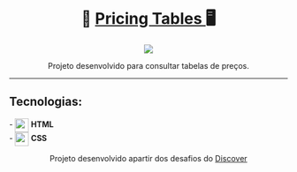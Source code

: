 <div align="center">
<h1> 🛒 <a href="https://carlos-kennedy.github.io/pricing-tables/"> Pricing Tables </a> 🖥 </h1>
<a href="https://carlos-kennedy.github.io/pricing-tables/" title="Pricing Tables"> <img src="https://i.imgur.com/RJV1KoI.png" /></a>
<p> Projeto desenvolvido para consultar tabelas de preços. </p> 
<hr>

<div align="left">
<h2> Tecnologias: </h2>
- <img src="https://cdn.jsdelivr.net/gh/devicons/devicon/icons/html5/html5-original.svg" align="center" width="25rem" /> <strong>HTML</strong><br>
- <img src="https://cdn.jsdelivr.net/gh/devicons/devicon/icons/css3/css3-original.svg" align="center" width="25rem" /> <strong>CSS</strong>
</div>
<p> Projeto desenvolvido apartir dos desafios do  <a href="https://app.rocketseat.com.br/discover/challenges"> Discover </a> </p>

